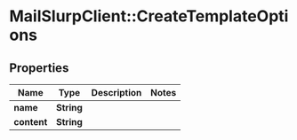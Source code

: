 # MailSlurpClient::CreateTemplateOptions

## Properties
Name | Type | Description | Notes
------------ | ------------- | ------------- | -------------
**name** | **String** |  | 
**content** | **String** |  | 


